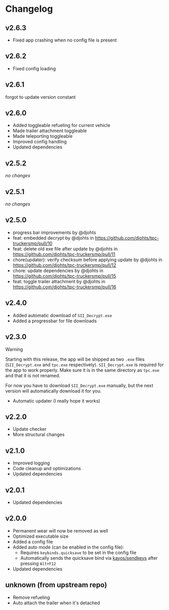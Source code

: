 # Changelog

## v2.6.3

- Fixed app crashing when no config file is present

## v2.6.2

- Fixed config loading

## v2.6.1

forgot to update version constant

## v2.6.0

- Added toggleable refueling for current vehicle
- Made trailer attachment toggleable
- Made teleporting toggleable
- Improved config handling
- Updated dependencies

## v2.5.2

_no changes_

## v2.5.1

_no changes_

## v2.5.0

- progress bar improvements by @djohts
- feat: embedded decrypt by @djohts in https://github.com/djohts/tpc-truckersmp/pull/10
- feat: delete old exe file after update by @djohts in https://github.com/djohts/tpc-truckersmp/pull/11
- chore(updater): verify checksum before applying update by @djohts in https://github.com/djohts/tpc-truckersmp/pull/12
- chore: update dependencies by @djohts in https://github.com/djohts/tpc-truckersmp/pull/15
- feat: toggle trailer attachment by @djohts in https://github.com/djohts/tpc-truckersmp/pull/16

## v2.4.0

- Added automatic download of `SII_Decrypt.exe`
- Added a progressbar for file downloads

## v2.3.0

> [!WARNING]
> Starting with this release, the app will be shipped as two `.exe` files (`SII_Decrypt.exe` and `tpc.exe` respectively).
> `SII_Decrypt.exe` is required for the app to work properly. Make sure it is in the same directory as `tpc.exe` and that it is not renamed.
>
> For now you have to download `SII_Decrypt.exe` manually, but the next version will automatically download it for you.

- Automatic updater (I really hope it works)

## v2.2.0

- Update checker
- More structural changes

## v2.1.0

- Improved logging
- Code cleanup and optimizations
- Updated dependencies

## v2.0.1

- Updated dependencies

## v2.0.0

- Permanent wear will now be removed as well
- Optimized executable size
- Added a config file
- Added auto mode (can be enabled in the config file):
  - Requires `keybinds.quicksave` to be set in the config file
  - Automatically sends the quicksave bind via [kayos/sendkeys](https://git.tcp.direct/kayos/sendkeys) after pressing `Alt+F12`
- Updated dependencies

## unknown (from upstream repo)

- Remove refueling
- Auto attach the trailer when it's detached
